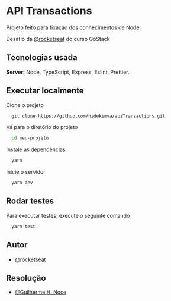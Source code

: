 
# API Transactions

Projeto feito para fixação dos conhecimentos de Node.


Desafio da [@rocketseat](https://github.com/rocketseat-education) do curso GoStack


## Tecnologias usada

**Server:** Node, TypeScript, Express, Eslint, Prettier.

  ## Executar localmente

Clone o projeto

```bash
  git clone https://github.com/hidekimva/apiTransactions.git
```

Vá para o diretório do projeto

```bash
  cd meu-projeto
```

Instale as dependências

```bash
  yarn
```

Inicie o servidor

```bash
  yarn dev
```
## Rodar testes

Para executar testes, execute o seguinte comando

```bash
  yarn test
```

  
## Autor

- [@rocketseat](https://github.com/rocketseat-education)

## Resolução
- [@Guilherme H. Noce](https://github.com/hidekimva)


  

